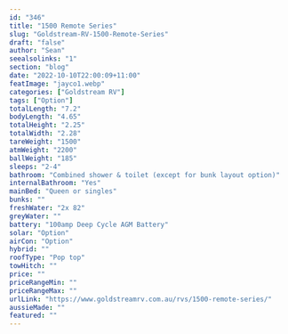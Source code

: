 ```yaml
---
id: "346"
title: "1500 Remote Series"
slug: "Goldstream-RV-1500-Remote-Series"
draft: "false"
author: "Sean"
seealsolinks: "1"
section: "blog"
date: "2022-10-10T22:00:09+11:00"
featImage: "jayco1.webp"
categories: ["Goldstream RV"]
tags: ["Option"]
totalLength: "7.2"
bodyLength: "4.65"
totalHeight: "2.25"
totalWidth: "2.28"
tareWeight: "1500"
atmWeight: "2200"
ballWeight: "185"
sleeps: "2-4"
bathroom: "Combined shower & toilet (except for bunk layout option)"
internalBathroom: "Yes"
mainBed: "Queen or singles"
bunks: ""
freshWater: "2x 82"
greyWater: ""
battery: "100amp Deep Cycle AGM Battery"
solar: "Option"
airCon: "Option"
hybrid: ""
roofType: "Pop top"
towHitch: ""
price: ""
priceRangeMin: ""
priceRangeMax: ""
urlLink: "https://www.goldstreamrv.com.au/rvs/1500-remote-series/"
aussieMade: ""
featured: ""
---
```

